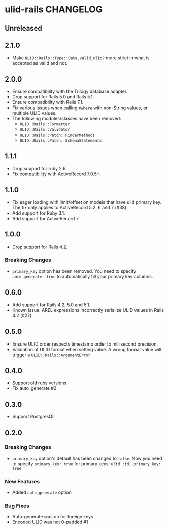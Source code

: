 # ulid-rails CHANGELOG

## Unreleased

## 2.1.0

- Make `ULID::Rails::Type::Data.valid_ulid?` more strict in what is accepted as valid and not.

## 2.0.0

- Ensure compatibility with the Trilogy database adapter.
- Drop support for Rails 5.0 and Rails 5.1.
- Ensure compatibility with Rails 7.1.
- Fix various issues when calling `#where` with non-String values, or multiple ULID values.
- The following modules/classes have been removed:
  - `ULID::Rails::Formatter`
  - `ULID::Rails::Validator`
  - `ULID::Rails::Patch::FinderMethods`
  - `ULID::Rails::Patch::SchemaStatements`

## 1.1.1

- Drop support for ruby 2.6.
- Fix compatibility with ActiveRecord 7.0.5+.

## 1.1.0

- Fix eager loading with limit/offset on models that have ulid primary key. The fix only applies to ActiveRecord 5.2, 6 and 7 (#38).
- Add support for Ruby 3.1.
- Add support for ActiveRecord 7.

## 1.0.0

- Drop support for Rails 4.2.

### Breaking Changes

- `primary_key` option has been removed. You need to specify `auto_generate: true` to automatically fill your primary key columns.

## 0.6.0

- Add support for Rails 4.2, 5.0 and 5.1.
- Known Issue: AREL expressions incorrectly serialize ULID values in Rails 4.2 (#27).

## 0.5.0

- Ensure ULID order respects timestamp order to millisecond precision.
- Validation of ULID format when setting value. A wrong format value will trigger a `ULID::Rails::ArgumentError`.

## 0.4.0

- Support old ruby versions
- Fix auto_generate #2

## 0.3.0

- Support PostgresQL

## 0.2.0

### Breaking Changes

- `primary_key` option's default has been changed to `false`. Now you need to specify `primary_key: true` for primary keys: `ulid :id, primary_key: true`

### New Features

- Added `auto_generate` option

### Bug Fixes

- Auto-generate was on for foreign keys
- Encoded ULID was not 0-padded #1

